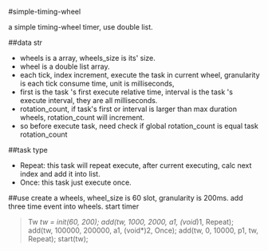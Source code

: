#simple-timing-wheel

a simple timing-wheel timer, use double list.

##data str
- wheels is a array, wheels_size is its' size.
- wheel is a double list array.
- each tick, index increment, execute the task in current wheel, granularity is each tick consume time, unit is milliseconds, 
- first is the task 's first execute relative time, interval is the task 's execute interval, they are all milliseconds.
- rotation_count, if task's first or interval is larger than max duration wheels, rotation_count will increment.
- so before execute task, need check if global rotation_count is equal task rotation_count

##task type 

- Repeat: this task will repeat execute, after current executing, calc next index and add it into list.
- Once: this task just execute once.

##use
create a wheels, wheel_size is 60 slot, granularity is 200ms.
add three time event into wheels.
start timer

>Tw *tw = init(60, 200);
add(tw, 1000, 2000, a1, (void*)1, Repeat); 
add(tw, 100000, 200000, a1, (void*)2, Once); 
add(tw, 0, 10000, p1, tw, Repeat); 
start(tw);

